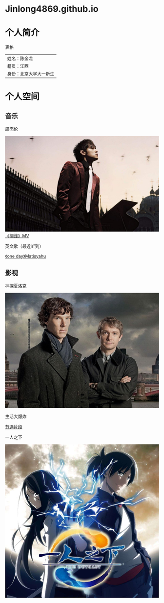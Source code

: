 # Jinlong4869.github.io
<!DOCTYPE html>
<html lang="zh-cn">
    <head>
    	<meta charset="utf-8"/>
    	<title>我的第一个网页</title>
    </head>
    <body>
    	<h1>个人简介</h1>
    	<p>表格</p>
    	<table>
    		<tr>
    			<td>姓名：陈金龙</td>
    		</tr>
    		<tr>
    			<td>籍贯：江西</td>
    		</tr>
    		<tr>
    			<td>身份：北京大学大一新生</td>
    		</tr>
    	</table>	
    	<h1>个人空间</h1>
    	<h2>音乐</h2>
    	<p>周杰伦</p>
    	<img src="https://github.com/Jinlong4869/Jinlong4869.github.io/blob/main/e91dcfeee7c57eda6e3e6edfc76aebb7%20(1).jpg">
    	<a href="https://www.bilibili.com/video/BV1fx411N7bU?p=55">《搁浅》MV</a>
    	<p>英文歌（最近听到）</p>
        <a href="https://music.163.com/#/song?id=21157332&autoplay=true&market=baiduhd">《one day》Matisyahu</a>
        <h2>影视</h2>
        <p>神探夏洛克</p>
        <img src="https://github.com/Jinlong4869/Jinlong4869.github.io/blob/main/e3edf80332b91635ee1d891671dc0336%20(1).jpg">
        <P>生活大爆炸</P>
        <a href="https://www.bilibili.com/video/BV1Us411V7Ly/?spm_id_from=trigger_reload">节选片段</a>
        <P>一人之下</P>
        <img src="https://github.com/Jinlong4869/Jinlong4869.github.io/blob/main/ece34a8d6d80ddd15f0b96680c8519a8%20(1).jpg">
</body>       

